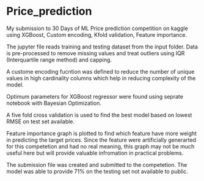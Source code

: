 # Price_prediction
My submission to 30 Days of ML Price prediction competition on kaggle using XGBoost, Custom encoding, Kfold validation, Feature importance.

The jupyter file reads training and testing dataset from the input folder. Data is pre-processed to remove missing values and treat outliers using IQR (Interquartile range method) and capping.

A custome encoding fucntion was defined to reduce the number of unique values in high cardinality columns which help in reducing complexity of the model.

Optimum parameters for XGBoost regressor were found using seprate notebook with Bayesian Optimization.

A five fold cross validation is used to find the best model based on lowest RMSE on test set available.

Feature importance graph is plotted to find which feature have more weight in predicting the target prices. Since the feature were artificially generarted for this competetion and had no real meaning, this graph may not be much useful here but will provide valuable infromation in practical problems.

The submission file was created and submitted to the competetion. The model was able to provide 71% on the testing set not available to public.
